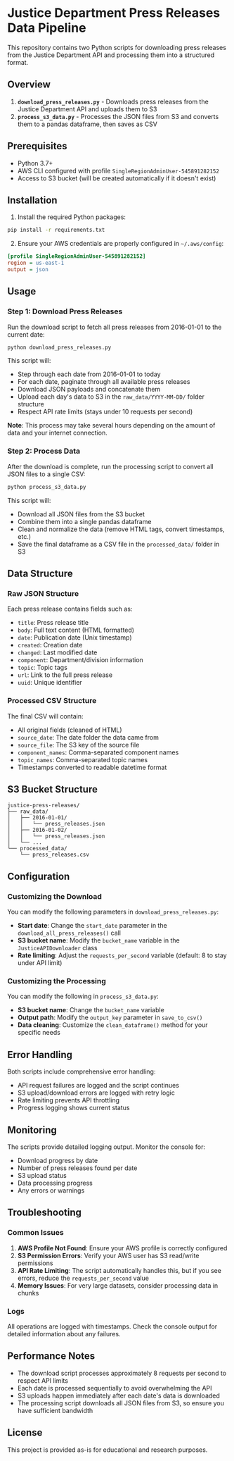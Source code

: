 # Justice Department Press Releases Data Pipeline

This repository contains two Python scripts for downloading press releases from the Justice
Department API and processing them into a structured format.

## Overview

1. **`download_press_releases.py`** - Downloads press releases from the Justice Department API and
   uploads them to S3
2. **`process_s3_data.py`** - Processes the JSON files from S3 and converts them to a pandas
   dataframe, then saves as CSV

## Prerequisites

- Python 3.7+
- AWS CLI configured with profile `SingleRegionAdminUser-545891282152`
- Access to S3 bucket (will be created automatically if it doesn't exist)

## Installation

1. Install the required Python packages:

```bash
pip install -r requirements.txt
```

2. Ensure your AWS credentials are properly configured in `~/.aws/config`:

```ini
[profile SingleRegionAdminUser-545891282152]
region = us-east-1
output = json
```

## Usage

### Step 1: Download Press Releases

Run the download script to fetch all press releases from 2016-01-01 to the current date:

```bash
python download_press_releases.py
```

This script will:

- Step through each date from 2016-01-01 to today
- For each date, paginate through all available press releases
- Download JSON payloads and concatenate them
- Upload each day's data to S3 in the `raw_data/YYYY-MM-DD/` folder structure
- Respect API rate limits (stays under 10 requests per second)

**Note**: This process may take several hours depending on the amount of data and your internet
connection.

### Step 2: Process Data

After the download is complete, run the processing script to convert all JSON files to a single CSV:

```bash
python process_s3_data.py
```

This script will:

- Download all JSON files from the S3 bucket
- Combine them into a single pandas dataframe
- Clean and normalize the data (remove HTML tags, convert timestamps, etc.)
- Save the final dataframe as a CSV file in the `processed_data/` folder in S3

## Data Structure

### Raw JSON Structure

Each press release contains fields such as:

- `title`: Press release title
- `body`: Full text content (HTML formatted)
- `date`: Publication date (Unix timestamp)
- `created`: Creation date
- `changed`: Last modified date
- `component`: Department/division information
- `topic`: Topic tags
- `url`: Link to the full press release
- `uuid`: Unique identifier

### Processed CSV Structure

The final CSV will contain:

- All original fields (cleaned of HTML)
- `source_date`: The date folder the data came from
- `source_file`: The S3 key of the source file
- `component_names`: Comma-separated component names
- `topic_names`: Comma-separated topic names
- Timestamps converted to readable datetime format

## S3 Bucket Structure

```
justice-press-releases/
├── raw_data/
│   ├── 2016-01-01/
│   │   └── press_releases.json
│   ├── 2016-01-02/
│   │   └── press_releases.json
│   └── ...
└── processed_data/
    └── press_releases.csv
```

## Configuration

### Customizing the Download

You can modify the following parameters in `download_press_releases.py`:

- **Start date**: Change the `start_date` parameter in the `download_all_press_releases()` call
- **S3 bucket name**: Modify the `bucket_name` variable in the `JusticeAPIDownloader` class
- **Rate limiting**: Adjust the `requests_per_second` variable (default: 8 to stay under API limit)

### Customizing the Processing

You can modify the following in `process_s3_data.py`:

- **S3 bucket name**: Change the `bucket_name` variable
- **Output path**: Modify the `output_key` parameter in `save_to_csv()`
- **Data cleaning**: Customize the `clean_dataframe()` method for your specific needs

## Error Handling

Both scripts include comprehensive error handling:

- API request failures are logged and the script continues
- S3 upload/download errors are logged with retry logic
- Rate limiting prevents API throttling
- Progress logging shows current status

## Monitoring

The scripts provide detailed logging output. Monitor the console for:

- Download progress by date
- Number of press releases found per date
- S3 upload status
- Data processing progress
- Any errors or warnings

## Troubleshooting

### Common Issues

1. **AWS Profile Not Found**: Ensure your AWS profile is correctly configured
2. **S3 Permission Errors**: Verify your AWS user has S3 read/write permissions
3. **API Rate Limiting**: The script automatically handles this, but if you see errors, reduce the
   `requests_per_second` value
4. **Memory Issues**: For very large datasets, consider processing data in chunks

### Logs

All operations are logged with timestamps. Check the console output for detailed information about
any failures.

## Performance Notes

- The download script processes approximately 8 requests per second to respect API limits
- Each date is processed sequentially to avoid overwhelming the API
- S3 uploads happen immediately after each date's data is downloaded
- The processing script downloads all JSON files from S3, so ensure you have sufficient bandwidth

## License

This project is provided as-is for educational and research purposes.
